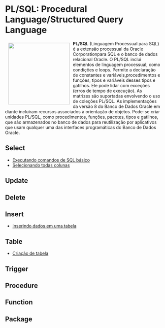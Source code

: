 # PL/SQL: Procedural Language/Structured Query Language

<a href="https://www.oracle.com/database/technologies/appdev/plsql.html"><img src="https://www.oracle.com/a/ocom/img/pl-sql.svg" align="left" hspace="10" vspace="6" width="200"></a>

**PL/SQL** (Linguagem Processual para SQL) é a extensão processual da Oracle Corporationpara SQL e o banco de dados relacional Oracle. O PL/SQL inclui elementos de linguagem processual, como condições e loops. Permite a declaração de constantes e variáveis,procedimentos e funções, tipos e variáveis desses tipos e gatilhos. Ele pode lidar com exceções (erros de tempo de execução). As matrizes são suportadas envolvendo o uso de coleções PL/SQL. As implementações da versão 8 do Banco de Dados Oracle em diante incluíram recursos associados à orientação de objetos. Pode-se criar unidades PL/SQL, como procedimentos, funções, pacotes, tipos e gatilhos, que são armazenados no banco de dados para reutilização por aplicativos que usam qualquer uma das interfaces programáticas do Banco de Dados Oracle.


## Select

* [Executando comandos de SQL básico](https://github.com/GuiGallicchio/tutorial_plsql/blob/main/select/comandos_basicos.md)
* [Selecionando todas colunas](https://github.com/GuiGallicchio/tutorial_plsql/new/main/select)

## Update

## Delete

## Insert

* [Inserindo dados em uma tabela](https://github.com/GuiGallicchio/tutorial_plsql/blob/main/insert/inserindo_dados.md)

## Table

* [Criação de tabela](https://github.com/GuiGallicchio/tutorial_plsql/blob/main/table/create_table.md)

## Trigger

## Procedure

## Function

## Package
